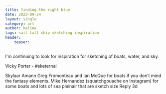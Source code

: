 ```yaml
---
title: finding the right blue
date: 2023-09-24
layout: single
category: art
author: kalina
tags: sail tall ship sketching inspiration
header:
    teaser: 
---
```


I'm continuing to look for inspiration for sketching of boats, water, and sky. 

Vicky Porter - #sketernal

Skylaar Amann 
Greg Fromonteau and Ian McQue for boats if you don’t mind the fantasy elements. Mike Hernandez (squatchgouache on Instagram) for some boats and lots of sea pleinair that are sketch size
Reply
3d


